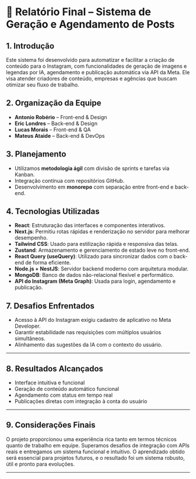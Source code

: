 # 📘 Relatório Final – Sistema de Geração e Agendamento de Posts

## 1. Introdução

Este sistema foi desenvolvido para automatizar e facilitar a criação de conteúdo para o Instagram, com funcionalidades de geração de imagens e legendas por IA, agendamento e publicação automática via API da Meta. Ele visa atender criadores de conteúdo, empresas e agências que buscam otimizar seu fluxo de trabalho.

## 2. Organização da Equipe

- **Antonio Robério** – Front-end & Design
- **Eric Londres** – Back-end & Design
- **Lucas Morais** – Front-end & QA
- **Mateus Ataide** – Back-end & DevOps

## 3. Planejamento

- Utilizamos **metodologia ágil** com divisão de sprints e tarefas via Kanban.
- Integração contínua com repositórios GitHub.
- Desenvolvimento em **monorepo** com separação entre front-end e back-end.

## 4. Tecnologias Utilizadas

- **React**: Estruturação das interfaces e componentes interativos.
- **Next.js**: Permitiu rotas rápidas e renderização no servidor para melhorar desempenho.
- **Tailwind CSS**: Usado para estilização rápida e responsiva das telas.
- **Zustand**: Armazenamento e gerenciamento de estado leve no front-end.
- **React Query (useQuery)**: Utilizado para sincronizar dados com o back-end de forma eficiente.
- **Node.js + NestJS**: Servidor backend moderno com arquitetura modular.
- **MongoDB**: Banco de dados não-relacional flexível e performático.
- **API do Instagram (Meta Graph)**: Usada para login, agendamento e publicação.

## 7. Desafios Enfrentados

- Acesso à API do Instagram exigiu cadastro de aplicativo no Meta Developer.
- Garantir estabilidade nas requisições com múltiplos usuários simultâneos.
- Alinhamento das sugestões da IA com o contexto do usuário.

---

## 8. Resultados Alcançados

- Interface intuitiva e funcional
- Geração de conteúdo automático funcional
- Agendamento com status em tempo real
- Publicações diretas com integração à conta do usuário

---

## 9. Considerações Finais

O projeto proporcionou uma experiência rica tanto em termos técnicos quanto de trabalho em equipe. Superamos desafios de integração com APIs reais e entregamos um sistema funcional e intuitivo. O aprendizado obtido será essencial para projetos futuros, e o resultado foi um sistema robusto, útil e pronto para evoluções.

---
